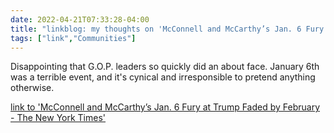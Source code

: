 ```yaml
---
date: 2022-04-21T07:33:28-04:00
title: "linkblog: my thoughts on 'McConnell and McCarthy’s Jan. 6 Fury at Trump Faded by February - The New York Times'"
tags: ["link","Communities"]
---
```

Disappointing that G.O.P. leaders so quickly did an about face. January 6th was a terrible event, and it's cynical and irresponsible to pretend anything otherwise.
 
[link to 'McConnell and McCarthy’s Jan. 6 Fury at Trump Faded by February - The New York Times'](https://www.nytimes.com/2022/04/21/us/politics/trump-mitch-mcconnell-kevin-mccarthy.html)
